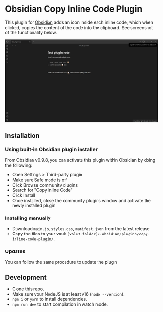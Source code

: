# Obsidian Copy Inline Code Plugin

This plugin for [Obsidian](https://obsidian.md) adds an icon inside each inline code, which when clicked, copies the content of the code into the clipboard. See screenshot of the functionality below.

![Screenshot of the copy inline code plugin](plugin-screenshot.png)

## Installation
### Using built-in Obsidian plugin installer
From Obsidian v0.9.8, you can activate this plugin within Obsidian by doing the following:

- Open Settings > Third-party plugin
- Make sure Safe mode is off
- Click Browse community plugins
- Search for "Copy Inline Code"
- Click Install
- Once installed, close the community plugins window and activate the newly installed plugin

### Installing manually

- Download `main.js`, `styles.css`, `manifest.json` from the latest release
- Copy the files to your vault `[valut-folder]/.obsidian/plugins/copy-inline-code-plugin/`.

### Updates
You can follow the same procedure to update the plugin

## Development

- Clone this repo.
- Make sure your NodeJS is at least v16 (`node --version`).
- `npm i` or `yarn` to install dependencies.
- `npm run dev` to start compilation in watch mode.
